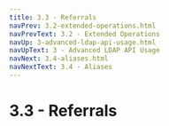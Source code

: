 ```yaml
---
title: 3.3 - Referrals
navPrev: 3.2-extended-operations.html
navPrevText: 3.2 - Extended Operations
navUp: 3-advanced-ldap-api-usage.html
navUpText: 3 - Advanced LDAP API Usage
navNext: 3.4-aliases.html
navNextText: 3.4 - Aliases
---
```


# 3.3 - Referrals

